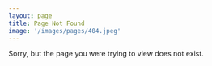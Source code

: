 ```yaml
---
layout: page
title: Page Not Found
image: '/images/pages/404.jpeg'
---
```


Sorry, but the page you were trying to view does not exist.